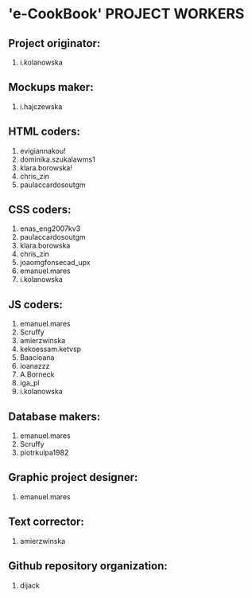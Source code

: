 # 'e-CookBook' PROJECT WORKERS


## Project originator:
1. i.kolanowska

## Mockups maker:
1. i.hajczewska

## HTML coders:
1. evigiannakou!
2. dominika.szukalawms1
3. klara.borowska!
4. chris_zin
5. paulaccardosoutgm

## CSS coders:
1. enas_eng2007kv3 
2. paulaccardosoutgm 
3. klara.borowska 
4. chris_zin 
5. joaomgfonsecad_upx 
6. emanuel.mares
7. i.kolanowska

## JS coders:
1. emanuel.mares
2. Scruffy
3. amierzwinska
4. kekoessam.ketvsp 
5. Baacioana 
6. ioanazzz 
7. A.Borneck 
8. iga_pl 
9. i.kolanowska

## Database makers:
1. emanuel.mares
2. Scruffy
3. piotrkulpa1982 

## Graphic project designer:
1. emanuel.mares

## Text corrector: 
1. amierzwinska

## Github repository organization:
1. dijack

